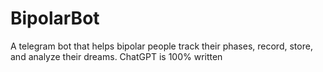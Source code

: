 # BipolarBot
A telegram bot that helps bipolar people track their phases, record, store, and analyze their dreams. ChatGPT is 100% written
